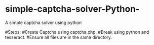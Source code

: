# simple-captcha-solver-Python-
A simple captcha solver using python

#Steps:
#Create Captcha using captcha.php.
#Break using python and tesseract.
#Ensure all files are in the same directory.
